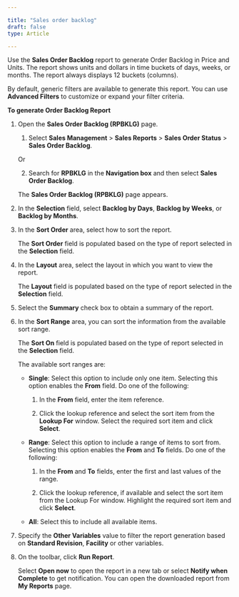 ```yaml
---

title: "Sales order backlog"
draft: false
type: Article

---
```


Use the **Sales Order Backlog** report to generate Order Backlog in Price and Units. The report shows units and dollars in time buckets of days, weeks, or months. The report always displays 12 buckets (columns).

By default, generic filters are available to generate this report. You can use **Advanced Filters** to customize or expand your filter criteria. 

**To generate Order Backlog Report**

1.  Open the **Sales Order Backlog (RPBKLG)** page.

    1. Select **Sales Management** > **Sales Reports** > **Sales Order Status** > **Sales Order Backlog**.

    Or

    2.  Search for **RPBKLG** in the **Navigation box** and then select **Sales Order Backlog**.

    The **Sales Order Backlog (RPBKLG)** page appears.

2.  In the **Selection** field, select **Backlog by Days**, **Backlog by Weeks**, or **Backlog by Months**.

3.  In the **Sort Order** area, select how to sort the report.

    The **Sort Order** field is populated based on the type of report selected in the **Selection** field.

4.  In the **Layout** area, select the layout in which you want to view the report.

    The **Layout** field is populated based on the type of report selected in the **Selection** field.

5.  Select the **Summary** check box to obtain a summary of the report.

6.  In the **Sort Range** area, you can sort the information from the available sort range.

    The **Sort On** field is populated based on the type of report selected in the **Selection** field.

    The available sort ranges are:

    - **Single**: Select this option to include only one item. Selecting this option enables the **From** field. Do one of the following:

        1.  In the **From** field, enter the item reference.

        2.  Click the lookup reference and select the sort item from the **Lookup For** window. Select the required sort item and click **Select**.

    - **Range**: Select this option to include a range of items to sort from. Selecting this option enables the **From** and **To** fields. Do one of the following:

        1.  In the **From** and **To** fields, enter the first and last values of the range.

        2.  Click the lookup reference, if available and select the sort item from the Lookup For window. Highlight the required sort item and click **Select**.

    - **All**: Select this to include all available items.

7.  Specify the **Other Variables** value to filter the report generation based on **Standard Revision**, **Facility** or other variables.

8.  On the toolbar, click **Run Report**.

    Select **Open now** to open the report in a new tab or select **Notify when Complete** to get notification. You can open the downloaded report from **My Reports** page.